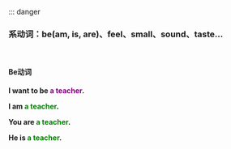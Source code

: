::: danger

### 系动词：be(am, is, are)、feel、small、sound、taste...

<br>

#### Be动词

**I want to be <font color="purple">a teacher</font>.**

**I am <font color="green">a teacher</font>.**

**You are <font color="green">a teacher</font>.**

**He is <font color="green">a teacher</font>.**

